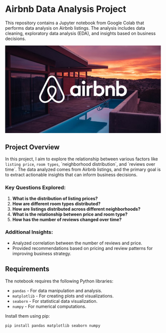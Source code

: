 # Airbnb Data Analysis Project

This repository contains a Jupyter notebook from Google Colab that performs data analysis on Airbnb listings. The analysis includes data cleaning, exploratory data analysis (EDA), and insights based on business decisions. 

![airbnb-image](https://github.com/tanvirfau/Airbnb-Listings-Data-Analysis/blob/main/airbnb.jpg)

## Project Overview

In this project, I aim to explore the relationship between various factors like `listing price`, `room types`, `neighborhood distribution´, and ´reviews over time´. The data analyzed comes from Airbnb listings, and the primary goal is to extract actionable insights that can inform business decisions.

### Key Questions Explored:
1. **What is the distribution of listing prices?**
2. **How are different room types distributed?**
3. **How are listings distributed across different neighborhoods?**
4. **What is the relationship between price and room type?**
5. **How has the number of reviews changed over time?**

### Additional Insights:
- Analyzed correlation between the number of reviews and price.
- Provided recommendations based on pricing and review patterns for improving business strategy.

## Requirements

The notebook requires the following Python libraries:

- `pandas` - For data manipulation and analysis.
- `matplotlib` - For creating plots and visualizations.
- `seaborn` - For statistical data visualization.
- `numpy` - For numerical computations.

Install them using pip:

```bash
pip install pandas matplotlib seaborn numpy
